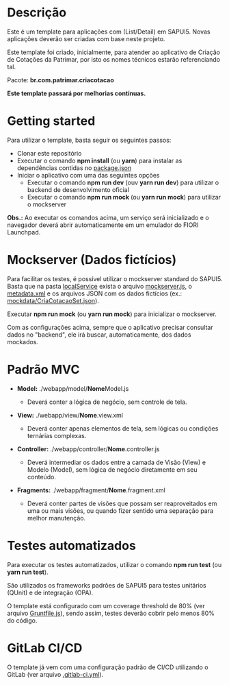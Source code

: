 # Descrição

Este é um template para aplicações com (List/Detail) em SAPUI5. Novas aplicações deverão ser criadas com base neste projeto.

Este template foi criado, inicialmente, para atender ao aplicativo de Criação de Cotações da Patrimar, por isto os nomes técnicos estarão referenciando tal.

Pacote: **br.com.patrimar.criacotacao**

**Este template passará por melhorias contínuas.**

# Getting started

Para utilizar o template, basta seguir os seguintes passos:

- Clonar este repositório
- Executar o comando **npm install** (ou **yarn**) para instalar as dependências contidas no [package.json](package.json)
- Iniciar o aplicativo com uma das seguintes opções
  - Executar o comando **npm run dev** (ouv **yarn run dev**) para utilizar o backend de desenvolvimento oficial
  - Executar o comando **npm run mock** (ou **yarn run mock**) para utilizar o mockserver

**Obs.:** Ao executar os comandos acima, um serviço será inicializado e o navegador deverá abrir automaticamente em um emulador do FIORI Launchpad.

# Mockserver (Dados fictícios)

Para facilitar os testes, é possível utilizar o mockserver standard do SAPUI5. Basta que na pasta [localService](webapp/localService) exista o arquivo [mockserver.js](webapp/localService/mockserver.js), o [metadata.xml](webapp/localService/zsd_odata_price_cockpit_srv/metadata.xml) e os arquivos JSON com os dados fictícios (ex.: [mockdata/CriaCotacaoSet.json](webapp/localService/mockdata/CriaCotacaoSet.json)).

Executar **npm run mock** (ou **yarn run mock**) para inicializar o mockserver.

Com as configurações acima, sempre que o aplicativo precisar consultar dados no "backend", ele irá buscar, automaticamente, dos dados mockados.

# Padrão MVC

- **Model:** ./webapp/model/**Nome**Model.js
  - Deverá conter a lógica de negócio, sem controle de tela.
- **View:** ./webapp/view/**Nome**.view.xml
  - Deverá conter apenas elementos de tela, sem lógicas ou condições ternárias complexas.
- **Controller:** ./webapp/controller/**Nome**.controller.js

  - Deverá intermediar os dados entre a camada de Visão (View) e Modelo (Model), sem lógica de negócio diretamente em seu conteúdo.

- **Fragments:** ./webapp/fragment/**Nome**.fragment.xml
  - Deverá conter partes de visões que possam ser reaproveitados em uma ou mais visões, ou quando fizer sentido uma separação para melhor manutenção.

# Testes automatizados

Para executar os testes automatizados, utilizar o comando **npm run test** (ou **yarn run test**).

São utilizados os frameworks padrões de SAPUI5 para testes unitários (QUnit) e de integração (OPA).

O template está configurado com um coverage threshold de 80% (ver arquivo [Gruntfile.js](Gruntfile.js)), sendo assim, testes deverão cobrir pelo menos 80% do código.

# GitLab CI/CD

O template já vem com uma configuração padrão de CI/CD utilizando o GitLab (ver arquivo [.gitlab-ci.yml](.gitlab-ci.yml)).

